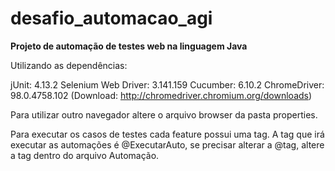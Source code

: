 # desafio_automacao_agi

**Projeto de automação de testes web na linguagem Java**

Utilizando as dependências:

jUnit: 4.13.2
Selenium Web Driver: 3.141.159
Cucumber: 6.10.2
ChromeDriver: 98.0.4758.102 (Download: http://chromedriver.chromium.org/downloads)

Para utilizar outro navegador altere o arquivo browser da pasta properties.

Para executar os casos de testes cada feature possui uma tag. A tag que irá executar as automações é @ExecutarAuto, se precisar alterar a @tag, altere a tag dentro do arquivo Automação.





